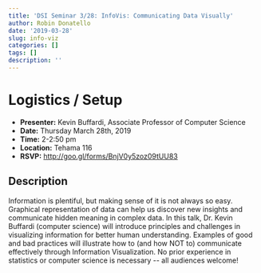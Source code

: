 ```yaml
---
title: 'DSI Seminar 3/28: InfoVis: Communicating Data Visually'
author: Robin Donatello
date: '2019-03-28'
slug: info-viz
categories: []
tags: []
description: ''
---
```



# Logistics / Setup

* **Presenter:** Kevin Buffardi, Associate Professor of Computer Science
* **Date:** Thursday March 28th, 2019
* **Time:** 2-2:50 pm
* **Location:** Tehama 116
* **RSVP:** http://goo.gl/forms/BnjV0y5zoz09tUU83


## Description

Information is plentiful, but making sense of it is not always so easy. Graphical representation of data can help us discover new insights and communicate hidden meaning in complex data. In this talk, Dr. Kevin Buffardi (computer science) will introduce principles and challenges in visualizing information for better human understanding. Examples of good and bad practices will illustrate how to (and how NOT to) communicate effectively through Information Visualization. No prior experience in statistics or computer science is necessary -- all audiences welcome!
